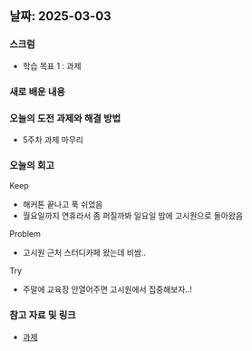## 날짜: 2025-03-03

### 스크럼
- 학습 목표 1 : 과제

### 새로 배운 내용

### 오늘의 도전 과제와 해결 방법
- 5주차 과제 마무리

### 오늘의 회고
Keep
- 해커톤 끝나고 푹 쉬었음
- 월요일까지 연휴라서 좀 퍼질까봐 일요일 밤에 고시원으로 돌아왔음

Problem
- 고시원 근처 스터디카페 왔는데 비쌈..

Try
- 주말에 교육장 안열어주면 고시원에서 집중해보자..!

### 참고 자료 및 링크
- [과제](https://www.notion.so/adapterz/1ab394a4806180f584eced3b1fc3fd14)